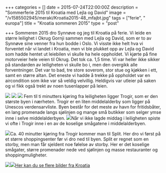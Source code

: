 +++
categories = []
date = 2015-07-24T22:00:00Z
description = "Sommerferie 2015 til Kroatia med Lejla og David"
image = "/v1585502945/meraki/Kroatia2015-48_mfajbt.jpg"
tags = ["ferie", " europa"]
title = "Kroatia sommeren 2015"
type = "post"

+++
Sommeren 2015 dro Synnøve og jeg til Kroatia på ferie. Vi leide en større leilighet i Okrug Gornji sammen med Lejla og David, som er to av Synnøve sine venner fra hun bodde i Oslo. Vi visste ikke helt hva vi forventet når vi landet i Kroatia, men vi ble plukket opp av Lejla og David som hadde hentet ut leiebilen vi skulle ha hele oppholdet. Vi kjørte på fine motorveier hele veien til Okrug. Det tok ca. 1,5 time. Vi var heller ikke sikker på standarden av leiligheten vi skulle bo i, men den overgikk alle forventninger. Det var to bad, tre store soverom, stor stue og kjøkken i ett, samt en større altan. Det eneste vi hadde å trekke på oppholdet var en aircondition som ikke var så veldig velvillig. Heldigvis var utleier på saken og vi fikk også trekt av noen tusenlapper på leien.

![](https://res.cloudinary.com/meraki-images/image/upload/v1585503036/meraki/Kroatia2015-50_nysume.jpg)
![](https://res.cloudinary.com/meraki-images/image/upload/v1585503029/meraki/Kroatia2015-3_optyj9.jpg)
![](https://res.cloudinary.com/meraki-images/image/upload/v1585503024/meraki/Kroatia2015-6_qpiuw9.jpg)
Fem til ti minutters kjøring fra leiligheten ligger Trogir, som er den største byen i nærheten. Trogir er en liten middelalderby som ligger på Unescos verdensarvliste. Byen består for det meste av havn for fritidsbåter, en lang promenade langs sjølinjen og mange små butikker som selger ymse inne i selve middelalderbyen.
![](https://res.cloudinary.com/meraki-images/image/upload/v1585503046/meraki/Kroatia2015-59_xwgvpk.jpg)Når vi ikke lagde middag i leiligheten spiste vi ofte i Trogir inne i en av de koselige smågatene i middelalderbyen.

![](https://res.cloudinary.com/meraki-images/image/upload/v1585503052/meraki/Kroatia2015-65_ndn4pa.jpg)Ca. 40 minutter kjøring fra Trogir kommer man til Split. Her dro vi først på et større shoppingsenter før vi dro ned til byen. Split er regnet som en storby, men man får sjeldent noe følelse av storby. Her er det koselige smågater, større promenader nede ved sjølinjen og masse restauranter og shoppingmuligheter.

![](https://res.cloudinary.com/meraki-images/image/upload/v1585503016/meraki/Kroatia2015-14_nupe4c.jpg)![](https://res.cloudinary.com/meraki-images/image/upload/v1585503003/meraki/Kroatia2015-34_mx3mxm.jpg)[Her kan du se flere bilder fra Kroatia](https://www.flickr.com/photos/136910559@N03/albums/72157681325302002)